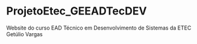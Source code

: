 # ProjetoEtec_GEEADTecDEV
Website do curso EAD Técnico em Desenvolvimento de Sistemas da ETEC Getúlio Vargas
